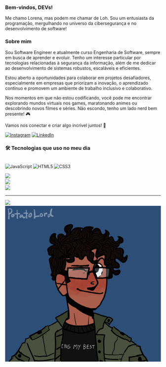 
### Bem-vindos, DEVs!

<div>Me chamo Lorena, mas podem me chamar de Loh. Sou um entusiasta da programação, mergulhando no universo da cibersegurança e no desenvolvimento de software!</div>

<h3>Sobre mim</h3>

<div>Sou Software Engineer e atualmente curso Engenharia de Software, sempre em busca de aprender e evoluir. Tenho um interesse particular por tecnologias relacionadas à segurança da informação, além de me dedicar ao desenvolvimento de sistemas robustos, escaláveis e eficientes.

Estou aberto a oportunidades para colaborar em projetos desafiadores, especialmente em empresas que priorizam a inovação, o aprendizado contínuo e promovem um ambiente de trabalho inclusivo e colaborativo.

Nos momentos em que não estou codificando, você pode me encontrar explorando mundos virtuais nos games, maratonando animes ou descobrindo novos filmes e séries. Não escondo, tenho um lado nerd bem presente! 🎮

Vamos nos conectar e criar algo incrível juntos! 🚀</div>





[![Instagram](https://img.shields.io/badge/Instagram-%23E4405F.svg?logo=Instagram&logoColor=white)](https://www.instagram.com/lohh_oli?utm_source=ig_web_button_share_sheet&igsh=ZDNlZDc0MzIxNw==)
[![LinkedIn](https://img.shields.io/badge/LinkedIn-0077B5?style=flat&logo=linkedin&logoColor=white)](https://www.linkedin.com/in/lorena-de-oliveira-albuquerque-281500323)


### 🛠 Tecnologias que uso no meu dia 

<div style="display: inline_block"><br/>
  <img src="https://img.shields.io/badge/JavaScript-F7DF1E?style=for-the-badge&logo=javascript&logoColor=black" align="center" alt="JavaScript" />
<img src="https://img.shields.io/badge/HTML5-E34F26?style=for-the-badge&logo=html5&logoColor=white" align="center" alt="HTML5" />
<img src="https://img.shields.io/badge/CSS3-1572B6?style=for-the-badge&logo=css3&logoColor=white" align="center" alt="CSS3" />
</div>



![](https://github-readme-stats.vercel.app/api?username=lohnogs&theme=dark&hide_border=false&include_all_commits=true&count_private=false)<br/>
![](https://github-readme-streak-stats.herokuapp.com/?user=lohnogs&theme=dark&hide_border=false)<br/>
![](https://github-readme-stats.vercel.app/api/top-langs/?username=lohnogs&theme=dark&hide_border=false&include_all_commits=true&count_private=false&layout=compact) 

---
[![](https://visitcount.itsvg.in/api?id=lohnogs&icon=2&color=0)](https://visitcount.itsvg.in)
![gif](https://github.com/lohnogs/lohnogs/blob/main/ezgif.com-animated-gif-maker.gif)


<!-- Proudly created with GPRM ( https://gprm.itsvg.in ) -->

